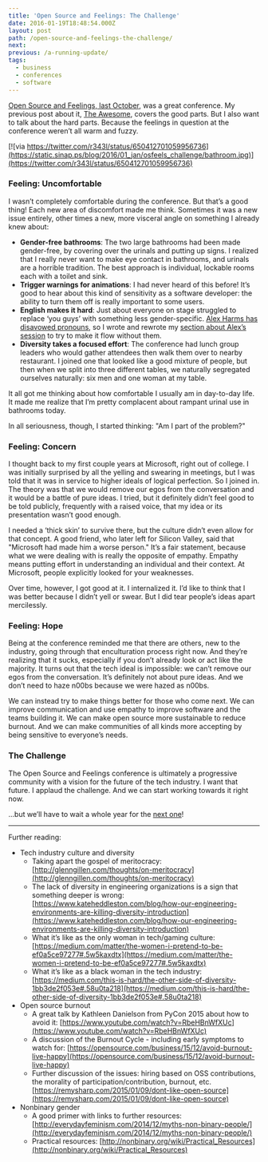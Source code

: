```yaml
---
title: 'Open Source and Feelings: The Challenge'
date: 2016-01-19T18:48:54.000Z
layout: post
path: /open-source-and-feelings-the-challenge/
next:
previous: /a-running-update/
tags:
  - business
  - conferences
  - software
---
```


[Open Source and Feelings, last October](http://osfeels.com/), was a great conference. My previous post about it, [The Awesome](https://blog.scottnonnenberg.com/open-source-and-feelings-the-awesome/), covers the good parts. But I also want to talk about the hard parts. Because the feelings in question at the conference weren’t all warm and fuzzy.

[![via https://twitter.com/r343l/status/650412701059956736](https://static.sinap.ps/blog/2016/01_jan/osfeels_challenge/bathroom.jpg)](https://twitter.com/r343l/status/650412701059956736)

### Feeling: Uncomfortable

I wasn’t completely comfortable during the conference. But that’s a good thing! Each new area of discomfort made me think. Sometimes it was a new issue entirely, other times a new, more visceral angle on something I already knew about:

* **Gender-free bathrooms**: The two large bathrooms had been made gender-free, by covering over the urinals and putting up signs. I realized that I really never want to make eye contact in bathrooms, and urinals are a horrible tradition. The best approach is individual, lockable rooms each with a toilet and sink.
* **Trigger warnings for animations**: I had never heard of this before! It’s good to hear about this kind of sensitivity as a software developer: the ability to turn them off is really important to some users.
* **English makes it hard**: Just about everyone on stage struggled to replace ‘you guys’ with something less gender-specific. [Alex Harms has disavowed pronouns](https://twitter.com/onealexharms/status/258334483437199360), so I wrote and rewrote my [section about Alex’s session](https://blog.scottnonnenberg.com/open-source-and-feelings-the-awesome/) to try to make it flow without them.
* **Diversity takes a focused effort**: The conference had lunch group leaders who would gather attendees then walk them over to nearby restaurant. I joined one that looked like a good mixture of people, but then when we split into three different tables, we naturally segregated ourselves naturally: six men and one woman at my table.

It all got me thinking about how comfortable I usually am in day-to-day life. It made me realize that I’m pretty complacent about rampant urinal use in bathrooms today.

In all seriousness, though, I started thinking: "Am I part of the problem?"

### Feeling: Concern

I thought back to my first couple years at Microsoft, right out of college. I was initially surprised by all the yelling and swearing in meetings, but I was told that it was in service to higher ideals of logical perfection. So I joined in. The theory was that we would remove our egos from the conversation and it would be a battle of pure ideas. I tried, but it definitely didn’t feel good to be told publicly, frequently with a raised voice, that my idea or its presentation wasn’t good enough.

I needed a ‘thick skin’ to survive there, but the culture didn’t even allow for that concept. A good friend, who later left for Silicon Valley, said that "Microsoft had made him a worse person." It’s a fair statement, because what we were dealing with is really the opposite of empathy. Empathy means putting effort in understanding an individual and their context. At Microsoft, people explicitly looked for your weaknesses.

Over time, however, I got good at it. I internalized it. I’d like to think that I was better because I didn’t yell or swear. But I did tear people’s ideas apart mercilessly.

### Feeling: Hope

Being at the conference reminded me that there are others, new to the industry, going through that enculturation process right now. And they’re realizing that it sucks, especially if you don’t already look or act like the majority. It turns out that the tech ideal is impossible: we can’t remove our egos from the conversation. It’s definitely not about pure ideas. And we don’t need to haze n00bs because we were hazed as n00bs.

We can instead try to make things better for those who come next. We can improve communication and use empathy to improve software and the teams building it. We can make open source more sustainable to reduce burnout. And we can make communities of all kinds more accepting by being sensitive to everyone’s needs.

### The Challenge

The Open Source and Feelings conference is ultimately a progressive community with a vision for the future of the tech industry. I want that future. I applaud the challenge. And we can start working towards it right now.

...but we’ll have to wait a whole year for the [next one](https://twitter.com/OSFeels)!

* * *


Further reading:

* Tech industry culture and diversity
    * Taking apart the gospel of meritocracy: [http://glenngillen.com/thoughts/on-meritocracy](http://glenngillen.com/thoughts/on-meritocracy)
    * The lack of diversity in engineering organizations is a sign that something deeper is wrong: [https://www.kateheddleston.com/blog/how-our-engineering-environments-are-killing-diversity-introduction](https://www.kateheddleston.com/blog/how-our-engineering-environments-are-killing-diversity-introduction)
    * What it’s like as the only woman in tech/gaming culture: [https://medium.com/matter/the-women-i-pretend-to-be-ef0a5ce97277#.5w5kaxdtx](https://medium.com/matter/the-women-i-pretend-to-be-ef0a5ce97277#.5w5kaxdtx)
    * What it’s like as a black woman in the tech industry: [https://medium.com/this-is-hard/the-other-side-of-diversity-1bb3de2f053e#.58u0ta218](https://medium.com/this-is-hard/the-other-side-of-diversity-1bb3de2f053e#.58u0ta218)
* Open source burnout
    * A great talk by Kathleen Danielson from PyCon 2015 about how to avoid it: [https://www.youtube.com/watch?v=RbeHBnWfXUc](https://www.youtube.com/watch?v=RbeHBnWfXUc)
    * A discussion of the Burnout Cycle - including early symptoms to watch for: [https://opensource.com/business/15/12/avoid-burnout-live-happy](https://opensource.com/business/15/12/avoid-burnout-live-happy)
    * Further discussion of the issues: hiring based on OSS contributions, the morality of participation/contribution, burnout, etc. [https://remysharp.com/2015/01/09/dont-like-open-source](https://remysharp.com/2015/01/09/dont-like-open-source)
* Nonbinary gender
    * A good primer with links to further resources: [http://everydayfeminism.com/2014/12/myths-non-binary-people/](http://everydayfeminism.com/2014/12/myths-non-binary-people/)
    * Practical resources: [http://nonbinary.org/wiki/Practical_Resources](http://nonbinary.org/wiki/Practical_Resources)
